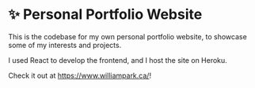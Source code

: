 # ✨ Personal Portfolio Website

This is the codebase for my own personal portfolio website, to showcase some of my interests and projects.

I used React to develop the frontend, and I host the site on Heroku.

Check it out at https://www.williampark.ca/!

